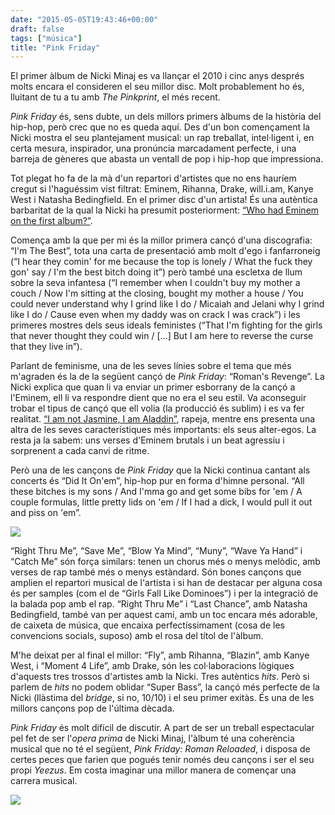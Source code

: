```yaml
---
date: "2015-05-05T19:43:46+00:00"
draft: false
tags: ["música"]
title: "Pink Friday"
---
```

El primer àlbum de Nicki Minaj es va llançar el 2010 i cinc anys després molts encara el consideren el seu millor disc. Molt probablement ho és, lluitant de tu a tu amb *The Pinkprint*, el més recent. 

<!-- more -->

*Pink Friday* és, sens dubte, un dels millors primers àlbums de la història del hip-hop, però crec que no es queda aquí. Des d'un bon començament la Nicki mostra el seu plantejament musical: un rap treballat, intel·ligent i, en certa mesura, inspirador, una pronúncia marcadament perfecte, i una barreja de gèneres que abasta un ventall de pop i hip-hop que impressiona.

Tot plegat ho fa de la mà d'un repartori d'artistes que no ens hauríem cregut si l'haguéssim vist filtrat: Eminem, Rihanna, Drake, will.i.am, Kanye West i Natasha Bedingfield. En el primer disc d'un artista! És una autèntica barbaritat de la qual la Nicki ha presumit posteriorment: [“Who had Eminem on the first album?”](http://genius.com/4533657).

Comença amb la que per mi és la millor primera cançó d'una discografia: “I'm The Best”, tota una carta de presentació amb molt d'ego i fanfarroneig (“I hear they comin' for me because the top is lonely / What the fuck they gon' say / I'm the best bitch doing it”) però també una escletxa de llum sobre la seva infantesa (“I remember when I couldn't buy my mother a couch / Now I'm sitting at the closing, bought my mother a house / You could never understand why I grind like I do / Micaiah and Jelani why I grind like I do / Cause even when my daddy was on crack I was crack”) i les primeres mostres dels seus ideals feministes (“That I'm fighting for the girls that never thought they could win / [...] But I am here to reverse the curse that they live in”).

Parlant de feminisme, una de les seves línies sobre el tema que més m'agraden és la de la següent cançó de *Pink Friday*: “Roman's Revenge”. La Nicki explica que quan li va enviar un primer esborrany de la cançó a l'Eminem, ell li va respondre dient que no era el seu estil. Va aconseguir trobar el tipus de cançó que ell volia (la producció és sublim) i es va fer realitat. [“I am not Jasmine, I am Aladdin”](http://genius.com/48885/Nicki-minaj-romans-revenge/I-am-not-jasmine-i-am-aladdin), rapeja, mentre ens presenta una altra de les seves característiques més importants: els seus alter-egos. La resta ja la sabem: uns verses d'Eminem brutals i un beat agressiu i sorprenent a cada canvi de ritme.

Però una de les cançons de *Pink Friday* que la Nicki continua cantant als concerts és “Did It On'em”, hip-hop pur en forma d'himne personal. “All these bitches is my sons / And I'mma go and get some bibs for 'em / A couple formulas, little pretty lids on 'em / If I had a dick, I would pull it out and piss on 'em”. 

<img class="pImageFull" src="http://i.imgur.com/VkcWHSD.jpg" />

“Right Thru Me”, “Save Me”, “Blow Ya Mind”, “Muny”, “Wave Ya Hand” i “Catch Me” són força similars: tenen un chorus més o menys melòdic, amb verses de rap també més o menys estàndard. Són bones cançons que amplien el repartori musical de l'artista i si han de destacar per alguna cosa és per samples (com el de “Girls Fall Like Dominoes”) i per la integració de la balada pop amb el rap. “Right Thru Me” i “Last Chance”, amb Natasha Bedingfield, també van per aquest camí, amb un toc encara més adorable, de caixeta de música, que encaixa perfectíssimament (cosa de les convencions socials, suposo) amb el rosa del títol de l'àlbum.

M'he deixat per al final el millor: “Fly”, amb Rihanna, “Blazin”, amb Kanye West, i “Moment 4 Life”, amb Drake, són les col·laboracions lògiques d'aquests tres trossos d'artistes amb la Nicki. Tres autèntics *hits*. Però si parlem de *hits* no podem oblidar “Super Bass”, la cançó més perfecte de la Nicki (llàstima del *bridge*, si no, 10/10) i el seu primer exitàs. És una de les millors cançons pop de l'última dècada.

*Pink Friday* és molt difícil de discutir. A part de ser un treball espectacular pel fet de ser l'*opera prima* de Nicki Minaj, l'àlbum té una coherència musical que no té el següent, *Pink Friday: Roman Reloaded*, i disposa de certes peces que farien que pogués tenir només deu cançons i ser el seu propi *Yeezus*. Em costa imaginar una millor manera de començar una carrera musical.

<span class="fa fa-heart"> </span> <span class="fa fa-heart"> </span> <span class="fa fa-heart"> </span> <span class="fa fa-heart"> </span> <span class="fa fa-heart"> </span>

<img id="splashFade" src="http://i.imgur.com/aNgbw4p.png"/> 

